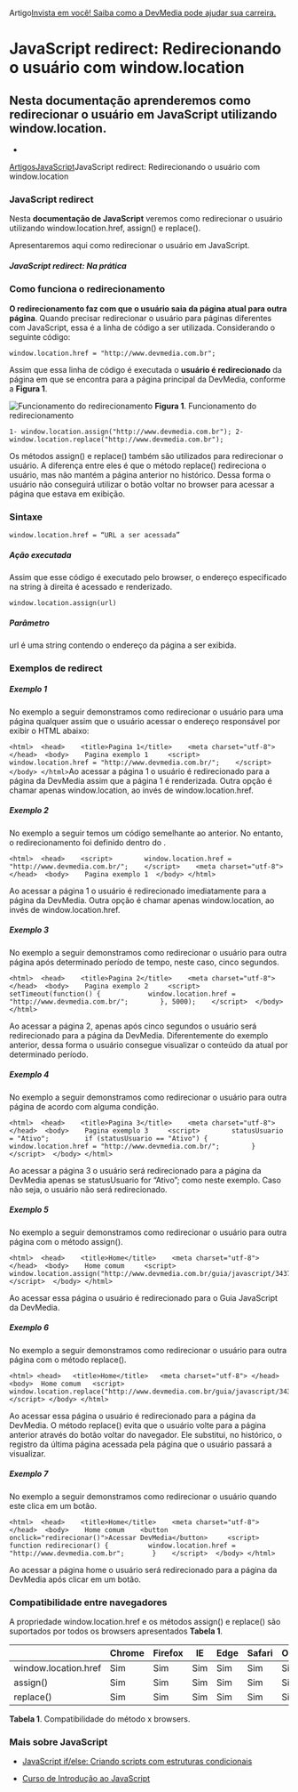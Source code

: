 
Artigo[Invista em você! Saiba como a DevMedia pode ajudar sua carreira.](https://www.devmedia.com.br/javascript-redirect-redirecionando-o-usuario-com-window-location/39809#modulo-mvp)

# JavaScript redirect: Redirecionando o usuário com window.location

## Nesta documentação aprenderemos como redirecionar o usuário em JavaScript utilizando window.location.

- 

[Artigos](https://www.devmedia.com.br/artigos/)[JavaScript](https://www.devmedia.com.br/artigos/javascript)JavaScript redirect: Redirecionando o usuário com window.location



### JavaScript redirect

Nesta **documentação de JavaScript** veremos como redirecionar o usuário utilizando window.location.href, assign() e replace().

Apresentaremos aqui como redirecionar o usuário em JavaScript.

##### JavaScript redirect: Na prática

### Como funciona o redirecionamento

**O redirecionamento faz com que o usuário saia da página atual para outra página**. Quando precisar redirecionar o usuário para páginas diferentes com JavaScript, essa é a linha de código a ser utilizada. Considerando o seguinte código:

```
window.location.href = "http://www.devmedia.com.br";
```

Assim que essa linha de código é executada o **usuário é redirecionado** da página em que se encontra para a página principal da DevMedia, conforme a **Figura 1**.

![Funcionamento do redirecionamento](https://arquivo.devmedia.com.br/naoexclusivo/EduardoSpinola/Documentacao/redirect/redirecionamento.png)
**Figura 1**. Funcionamento do redirecionamento

```
1- window.location.assign("http://www.devmedia.com.br"); 2- window.location.replace("http://www.devmedia.com.br");
```

Os métodos assign() e replace() também são utilizados para redirecionar o usuário. A diferença entre eles é que o método replace() redireciona o usuário, mas não mantém a página anterior no histórico. Dessa forma o usuário não conseguirá utilizar o botão voltar no browser para acessar a página que estava em exibição.

### Sintaxe

```
window.location.href = “URL a ser acessada”
```

##### Ação executada

Assim que esse código é executado pelo browser, o endereço especificado na string à direita é acessado e renderizado.

```
window.location.assign(url)
```

##### Parâmetro

url é uma string contendo o endereço da página a ser exibida.

### Exemplos de redirect

##### Exemplo 1

No exemplo a seguir demonstramos como redirecionar o usuário para uma página qualquer assim que o usuário acessar o endereço responsável por exibir o HTML abaixo:

`<html>  <head>    <title>Pagina 1</title>    <meta charset="utf-8">  </head>  <body>    Pagina exemplo 1     <script>        window.location.href = "http://www.devmedia.com.br/";    </script>  </body> </html>`Ao acessar a página 1 o usuário é redirecionado para a página da DevMedia assim que a página 1 é renderizada. Outra opção é chamar apenas window.location, ao invés de window.location.href.



##### Exemplo 2

No exemplo a seguir temos um código semelhante ao anterior. No entanto, o redirecionamento foi definido dentro do <head>.

```
<html>  <head>    <script>        window.location.href = "http://www.devmedia.com.br/";    </script>    <meta charset="utf-8">  </head>  <body>    Pagina exemplo 1  </body> </html>
```

Ao acessar a página 1 o usuário é redirecionado imediatamente para a página da DevMedia. Outra opção é chamar apenas window.location, ao invés de window.location.href.

##### Exemplo 3

No exemplo a seguir demonstramos como redirecionar o usuário para outra página após determinado período de tempo, neste caso, cinco segundos.

```
<html>  <head>    <title>Pagina 2</title>    <meta charset="utf-8">  </head>  <body>    Pagina exemplo 2     <script>        setTimeout(function() {            window.location.href = "http://www.devmedia.com.br/";        }, 5000);    </script>  </body> </html>
```

Ao acessar a página 2, apenas após cinco segundos o usuário será redirecionado para a página da DevMedia. Diferentemente do exemplo anterior, dessa forma o usuário consegue visualizar o conteúdo da atual por determinado período.

##### Exemplo 4

No exemplo a seguir demonstramos como redirecionar o usuário para outra página de acordo com alguma condição.

```
<html>  <head>    <title>Pagina 3</title>    <meta charset="utf-8">  </head>  <body>    Pagina exemplo 3     <script>        statusUsuario = "Ativo";         if (statusUsuario == "Ativo") {            window.location.href = "http://www.devmedia.com.br/";        }    </script>  </body> </html>
```

Ao acessar a página 3 o usuário será redirecionado para a página da DevMedia apenas se statusUsuario for “Ativo”; como neste exemplo. Caso não seja, o usuário não será redirecionado.

##### Exemplo 5

No exemplo a seguir demonstramos como redirecionar o usuário para outra página com o método assign().

```
<html>  <head>    <title>Home</title>    <meta charset="utf-8">  </head>  <body>    Home comum     <script>        window.location.assign("http://www.devmedia.com.br/guia/javascript/34372");    </script>  </body> </html>
```

Ao acessar essa página o usuário é redirecionado para o Guia JavaScript da DevMedia.

##### Exemplo 6

No exemplo a seguir demonstramos como redirecionar o usuário para outra página com o método replace().

```
<html> <head>   <title>Home</title>   <meta charset="utf-8"> </head> <body>  Home comum   <script>   window.location.replace("http://www.devmedia.com.br/guia/javascript/34372");  </script> </body> </html>
```

Ao acessar essa página o usuário é redirecionado para a página da DevMedia. O método replace() evita que o usuário volte para a página anterior através do botão voltar do navegador. Ele substitui, no histórico, o registro da última página acessada pela página que o usuário passará a visualizar.

##### Exemplo 7

No exemplo a seguir demonstramos como redirecionar o usuário quando este clica em um botão.

```
<html>  <head>    <title>Home</title>    <meta charset="utf-8">  </head>  <body>    Home comum    <button onclick="redirecionar()">Acessar DevMedia</button>     <script>       function redirecionar() {          window.location.href = "http://www.devmedia.com.br";       }    </script>  </body> </html>
```

Ao acessar a página home o usuário será redirecionado para a página da DevMedia após clicar em um botão.

### Compatibilidade entre navegadores

A propriedade window.location.href e os métodos assign() e replace() são suportados por todos os browsers apresentados **Tabela 1**.

|                      | Chrome | Firefox | IE   | Edge | Safari | Opera |
| -------------------- | ------ | ------- | ---- | ---- | ------ | ----- |
| window.location.href | Sim    | Sim     | Sim  | Sim  | Sim    | Sim   |
| assign()             | Sim    | Sim     | Sim  | Sim  | Sim    | Sim   |
| replace()            | Sim    | Sim     | Sim  | Sim  | Sim    | Sim   |

**Tabela 1**. Compatibilidade do método x browsers.

### Mais sobre JavaScript

- [JavaScript if/else: Criando scripts com estruturas condicionais](https://www.devmedia.com.br/javascript-if-else-criando-scripts-com-estruturas-condicionais/39686)

- [Curso de Introdução ao JavaScript](https://www.devmedia.com.br/curso/curso-de-javascript-completo/388)